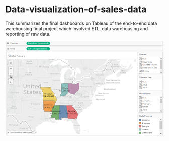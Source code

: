# Data-visualization-of-sales-data
This summarizes the final dashboards on Tableau of the end-to-end data warehousing final project which involved ETL, data warehousing and reporting of raw data.


![alt text](https://github.com/shettyprithvi/Data-visualization-of-sales-data/blob/master/tableau.png)
